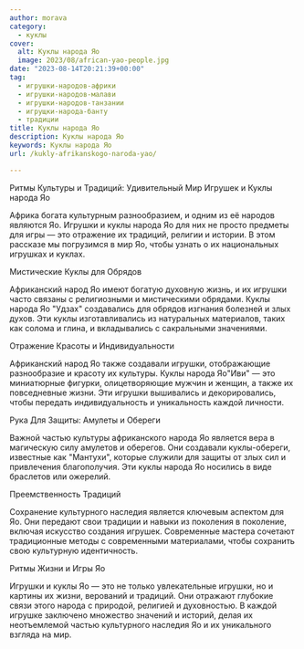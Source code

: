 ```yaml
---
author: morava
category:
  - куклы
cover:
  alt: Куклы народа Яо
  image: 2023/08/african-yao-people.jpg
date: "2023-08-14T20:21:39+00:00"
tag:
  - игрушки-народов-африки
  - игрушки-народов-малави
  - игрушки-народов-танзании
  - игрущки-народа-банту
  - традиции
title: Куклы народа Яо
description: Куклы народа Яо
keywords: Куклы народа Яо
url: /kukly-afrikanskogo-naroda-yao/

---
```

Ритмы Культуры и Традиций: Удивительный Мир Игрушек и Куклы народа Яо

Африка богата культурным разнообразием, и одним из её народов являются Яо. Игрушки и куклы народа Яо для них не просто предметы для игры — это отражение их традиций, религии и истории. В этом рассказе мы погрузимся в мир Яо, чтобы узнать о их национальных игрушках и куклах.

Мистические Куклы для Обрядов

Африканский народ Яо имеют богатую духовную жизнь, и их игрушки часто связаны с религиозными и мистическими обрядами. Куклы народа Яо "Удзах" создавались для обрядов изгнания болезней и злых духов. Эти куклы изготавливались из натуральных материалов, таких как солома и глина, и вкладывались с сакральными значениями.

Отражение Красоты и Индивидуальности

Африканский народ Яо также создавали игрушки, отображающие разнообразие и красоту их культуры. Куклы народа Яо"Иви" — это миниатюрные фигурки, олицетворяющие мужчин и женщин, а также их повседневные жизни. Эти игрушки вышивались и декорировались, чтобы передать индивидуальность и уникальность каждой личности.

Рука Для Защиты: Амулеты и Обереги

Важной частью культуры африканского народа Яо является вера в магическую силу амулетов и оберегов. Они создавали куклы-обереги, известные как "Мантухи", которые служили для защиты от злых сил и привлечения благополучия. Эти куклы народа Яо носились в виде браслетов или ожерелий.

Преемственность Традиций

Сохранение культурного наследия является ключевым аспектом для Яо. Они передают свои традиции и навыки из поколения в поколение, включая искусство создания игрушек. Современные мастера сочетают традиционные методы с современными материалами, чтобы сохранить свою культурную идентичность.

Ритмы Жизни и Игры Яо

Игрушки и куклы Яо — это не только увлекательные игрушки, но и картины их жизни, верований и традиций. Они отражают глубокие связи этого народа с природой, религией и духовностью. В каждой игрушке заключено множество значений и историй, делая их неотъемлемой частью культурного наследия Яо и их уникального взгляда на мир.

